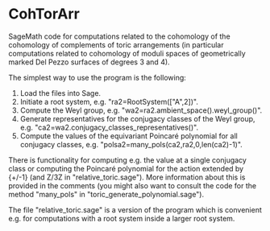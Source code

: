# CohTorArr
SageMath code for computations related to the cohomology of the cohomology of complements of toric arrangements (in particular computations related to cohomology of moduli spaces of geometrically marked Del Pezzo surfaces of degrees 3 and 4).

The simplest way to use the program is the following:

1. Load the files into Sage.
2. Initiate a root system, e.g. "ra2=RootSystem(["A",2])".
3. Compute the Weyl group, e.g. "wa2=ra2.ambient_space().weyl_group()".
4. Generate representatives for the conjugacy classes of the Weyl group, e.g. "ca2=wa2.conjugacy_classes_representatives()".
5. Compute the values of the equivariant Poincaré polynomial for all conjugacy classes, e.g. "polsa2=many_pols(ca2,ra2,0,len(ca2)-1)".

There is functionality for computing e.g. the value at a single conjugacy class or computing the Poincaré polynomial for
the action extended by {+/-1} (and Z/3Z in "relative_toric.sage"). More information about this is provided in the comments (you might also want to consult the code for the method "many_pols" in "toric_generate_polynomial.sage").

The file "relative_toric.sage" is a version of the program which is convenient e.g. for computations with a root system
inside a larger root system.
